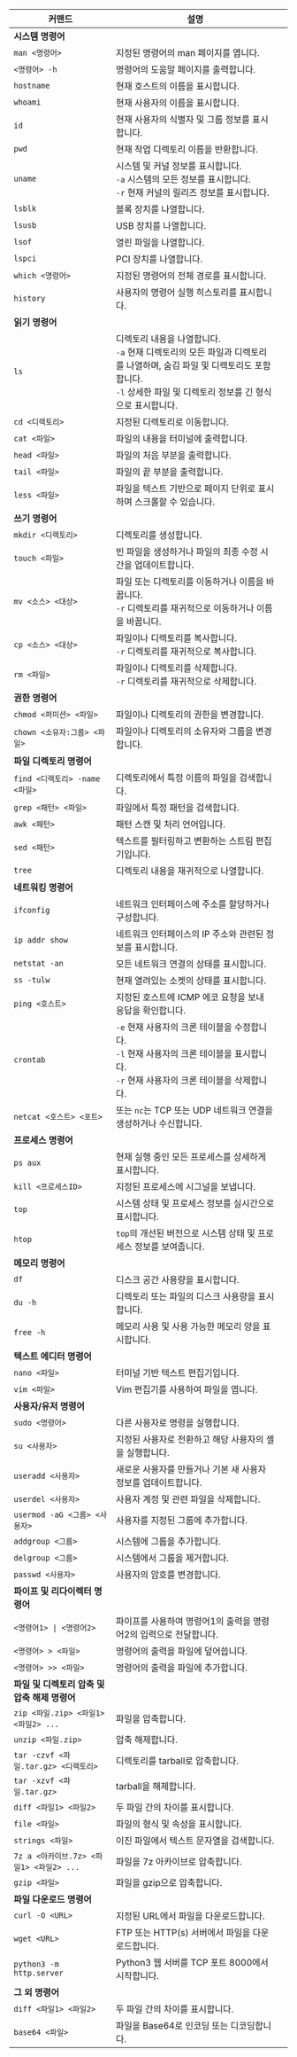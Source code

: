 
| ****커맨드**** | ****설명**** |  |
| ---- | ---- | ---- |
| ****시스템 명령어**** |  |  |
| `man <명령어>` | 지정된 명령어의 man 페이지를 엽니다. |  |
| `<명령어> -h` | 명령어의 도움말 페이지를 출력합니다. |  |
| `hostname` | 현재 호스트의 이름을 표시합니다. |  |
| `whoami` | 현재 사용자의 이름을 표시합니다. |  |
| `id` | 현재 사용자의 식별자 및 그룹 정보를 표시합니다. |  |
| `pwd` | 현재 작업 디렉토리 이름을 반환합니다. |  |
| `uname` | 시스템 및 커널 정보를 표시합니다.</br> `-a` 시스템의 모든 정보를 표시합니다. </br> `-r` 현재 커널의 릴리즈 정보를 표시합니다. |  |
| `lsblk` | 블록 장치를 나열합니다. |  |
| `lsusb` | USB 장치를 나열합니다. |  |
| `lsof` | 열린 파일을 나열합니다. |  |
| `lspci` | PCI 장치를 나열합니다. |  |
| `which <명령어>` | 지정된 명령어의 전체 경로를 표시합니다. |  |
| `history` | 사용자의 명령어 실행 히스토리를 표시합니다. |  |
| ****읽기 명령어**** |  |  |
| `ls` | 디렉토리 내용을 나열합니다. </br> `-a` 현재 디렉토리의 모든 파일과 디렉토리를 나열하며, 숨김 파일 및 디렉토리도 포함합니다.</br> `-l` 상세한 파일 및 디렉토리 정보를 긴 형식으로 표시합니다. |  |
| `cd <디렉토리>` | 지정된 디렉토리로 이동합니다. |  |
| `cat <파일>` | 파일의 내용을 터미널에 출력합니다. |  |
| `head <파일>` | 파일의 처음 부분을 출력합니다. |  |
| `tail <파일>` | 파일의 끝 부분을 출력합니다. |  |
| `less <파일>` | 파일을 텍스트 기반으로 페이지 단위로 표시하며 스크롤할 수 있습니다. |  |
| ****쓰기 명령어**** |  |  |
| `mkdir <디렉토리>` | 디렉토리를 생성합니다. |  |
| `touch <파일>` | 빈 파일을 생성하거나 파일의 최종 수정 시간을 업데이트합니다. |  |
| `mv <소스> <대상>` | 파일 또는 디렉토리를 이동하거나 이름을 바꿉니다. </br> `-r` 디렉토리를 재귀적으로 이동하거나 이름을 바꿉니다. |  |
| `cp <소스> <대상>` | 파일이나 디렉토리를 복사합니다.</br> `-r` 디렉토리를 재귀적으로 복사합니다. |  |
| `rm <파일>` | 파일이나 디렉토리를 삭제합니다. </br> `-r` 디렉토리를 재귀적으로 삭제합니다. |  |
| ****권한 명령어**** |  |  |
| `chmod <퍼미션> <파일>` | 파일이나 디렉토리의 권한을 변경합니다. |  |
| `chown <소유자:그룹> <파일>` | 파일이나 디렉토리의 소유자와 그룹을 변경합니다. |  |
| ****파일 디렉토리 명령어**** |  |  |
| `find <디렉토리> -name <파일>` | 디렉토리에서 특정 이름의 파일을 검색합니다. |  |
| `grep <패턴> <파일>` | 파일에서 특정 패턴을 검색합니다. |  |
| `awk <패턴>` | 패턴 스캔 및 처리 언어입니다. |  |
| `sed <패턴>` | 텍스트를 필터링하고 변환하는 스트림 편집기입니다. |  |
| `tree` | 디렉토리 내용을 재귀적으로 나열합니다. |  |
| ****네트워킹 명령어**** |  |  |
| `ifconfig` | 네트워크 인터페이스에 주소를 할당하거나 구성합니다. |  |
| `ip addr show` | 네트워크 인터페이스의 IP 주소와 관련된 정보를 표시합니다. |  |
| `netstat -an` | 모든 네트워크 연결의 상태를 표시합니다. |  |
| `ss -tulw` | 현재 열려있는 소켓의 상태를 표시합니다. |  |
| `ping <호스트>` | 지정된 호스트에 ICMP 에코 요청을 보내 응답을 확인합니다. |  |
| `crontab` | `-e` 현재 사용자의 크론 테이블을 수정합니다.</br> `-l` 현재 사용자의 크론 테이블을 표시합니다.</br> `-r` 현재 사용자의 크론 테이블을 삭제합니다. |  |
| `netcat <호스트> <포트>` | 또는 `nc`는 TCP 또는 UDP 네트워크 연결을 생성하거나 수신합니다. |  |
| ****프로세스 명령어**** |  |  |
| `ps aux` | 현재 실행 중인 모든 프로세스를 상세하게 표시합니다. |  |
| `kill <프로세스ID>` | 지정된 프로세스에 시그널을 보냅니다. |  |
| `top` | 시스템 상태 및 프로세스 정보를 실시간으로 표시합니다. |  |
| `htop` | `top`의 개선된 버전으로 시스템 상태 및 프로세스 정보를 보여줍니다. |  |
| ****메모리 명령어**** |  |  |
| `df` | 디스크 공간 사용량을 표시합니다. |  |
| `du -h` | 디렉토리 또는 파일의 디스크 사용량을 표시합니다. |  |
| `free -h` | 메모리 사용 및 사용 가능한 메모리 양을 표시합니다. |  |
| ****텍스트 에디터 명령어**** |  |  |
| `nano <파일>` | 터미널 기반 텍스트 편집기입니다. |  |
| `vim <파일>` | Vim 편집기를 사용하여 파일을 엽니다. |  |
| ****사용자/유저 명령어**** |  |  |
| `sudo <명령어>` | 다른 사용자로 명령을 실행합니다. |  |
| `su <사용자>` | 지정된 사용자로 전환하고 해당 사용자의 셸을 실행합니다. |  |
| `useradd <사용자>` | 새로운 사용자를 만들거나 기본 새 사용자 정보를 업데이트합니다. |  |
| `userdel <사용자>` | 사용자 계정 및 관련 파일을 삭제합니다. |  |
| `usermod -aG <그룹> <사용자>` | 사용자를 지정된 그룹에 추가합니다. |  |
| `addgroup <그룹>` | 시스템에 그룹을 추가합니다. |  |
| `delgroup <그룹>` | 시스템에서 그룹을 제거합니다. |  |
| `passwd <사용자>` | 사용자의 암호를 변경합니다. |  |
| ****파이프 및 리다이렉터 명령어**** |  |  |
| `<명령어1> \| <명령어2>` | 파이프를 사용하여 명령어1의 출력을 명령어2의 입력으로 전달합니다. |  |
| `<명령어> > <파일>` | 명령어의 출력을 파일에 덮어씁니다. |  |
| `<명령어> >> <파일>` | 명령어의 출력을 파일에 추가합니다. |  |
| ****파일 및 디렉토리 압축 및 압축 해제 명령어**** |  |  |
| `zip <파일.zip> <파일1> <파일2> ...` | 파일을 압축합니다. |  |
| `unzip <파일.zip>` | 압축 해제합니다. |  |
| `tar -czvf <파일.tar.gz> <디렉토리>` | 디렉토리를 tarball로 압축합니다. |  |
| `tar -xzvf <파일.tar.gz>` | tarball을 해제합니다. |  |
| `diff <파일1> <파일2>` | 두 파일 간의 차이를 표시합니다. |  |
| `file <파일>` | 파일의 형식 및 속성을 표시합니다. |  |
| `strings <파일>` | 이진 파일에서 텍스트 문자열을 검색합니다. |  |
| `7z a <아카이브.7z> <파일1> <파일2> ...` | 파일을 7z 아카이브로 압축합니다. |  |
| `gzip <파일>` | 파일을 gzip으로 압축합니다. |  |
| ****파일 다운로드 명령어**** |  |  |
| `curl -O <URL>` | 지정된 URL에서 파일을 다운로드합니다. |  |
| `wget <URL>` | FTP 또는 HTTP(s) 서버에서 파일을 다운로드합니다. |  |
| `python3 -m http.server` | Python3 웹 서버를 TCP 포트 8000에서 시작합니다. |  |
| ****그 외 명령어**** |  |  |
| `diff <파일1> <파일2>` | 두 파일 간의 차이를 표시합니다. |  |
| `base64 <파일>` | 파일을 Base64로 인코딩 또는 디코딩합니다. |  |
